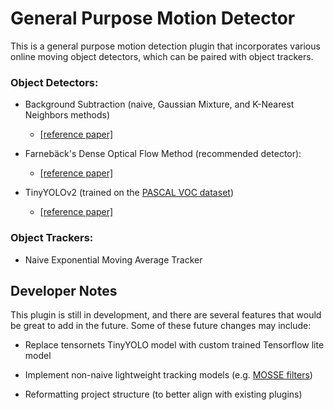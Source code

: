 # General Purpose Motion Detector

This is a general purpose motion detection plugin that incorporates various online moving object detectors, which can be paired with object trackers.

### Object Detectors:
* Background Subtraction (naive, Gaussian Mixture, and K-Nearest Neighbors methods)
	* [[reference paper]](https://www.sciencedirect.com/science/article/abs/pii/S0167865505003521)
* Farnebäck's Dense Optical Flow Method (recommended detector):
	* [[reference paper]](https://www.researchgate.net/publication/225138825_Two-Frame_Motion_Estimation_Based_on_Polynomial_Expansion)

* TinyYOLOv2 (trained on the [PASCAL VOC dataset](https://www.kaggle.com/gopalbhattrai/pascal-voc-2012-dataset))
	* [[reference paper]](https://ieeexplore.ieee.org/document/7780460) 

### Object Trackers:
* Naive Exponential Moving Average Tracker

## Developer Notes
This plugin is still in development, and there are several features that would be great to add in the future. 
Some of these future changes may include:

* Replace tensornets TinyYOLO model with custom trained Tensorflow lite model

* Implement non-naive lightweight tracking models (e.g. [MOSSE filters](https://www.cs.colostate.edu/~draper/papers/bolme_cvpr10.pdf))

* Reformatting project structure (to better align with existing plugins)

